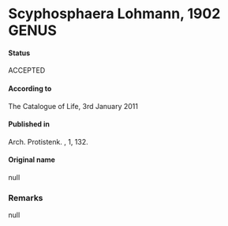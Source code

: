 Scyphosphaera Lohmann, 1902 GENUS
=======

#### Status
ACCEPTED

#### According to
The Catalogue of Life, 3rd January 2011

#### Published in
Arch. Protistenk. , 1, 132.

#### Original name
null

### Remarks
null